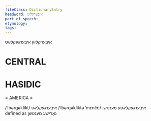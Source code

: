 ```yaml
---
fileClass: DictionaryEntry
headword: איבערקליגן
part_of_speech: 
etymology: 
tags: 
---
```

איבערקליגן
איבערגעקליגט

CENTRAL
========

HASIDIC
=======
= AMERICA = 

/ˈibərgəklikt/ איבערגעקליגט
/ˈibərgəkliktə ˈmɛnčn̩/ איבערגעקליגטע מענטשן defined as נאַרישע מענטשן